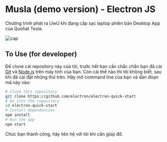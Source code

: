 # Musla (demo version) - Electron JS
Chương trình phát ra UwU khi đang cắp sạc laptop phiên bản Desktop App của Quohat Tesla.

![cap](https://user-images.githubusercontent.com/39693803/131819299-60eec24b-8aa4-4863-bb41-f4961015bf06.PNG)

## To Use (for developer)

Để clone  cái repository này của tôi, trước hết bạn cần chắc chắn bạn đã cài [Git](https://git-scm.com) và [Node.js](https://nodejs.org/en/download/)  trên máy tính của bạn. Còn cài thế nào thì tôi không biết, sau khi đã cài đặt những thứ trên. Hãy mở command line của bạn và dán đoạn mã này vào:

```bash
# Clone this repository
git clone https://github.com/electron/electron-quick-start
# Go into the repository
cd electron-quick-start
# Install dependencies
npm install
# Run the app
npm start
```

Chúc bạn thành công, hãy liên hệ với tôi khi cần giúp đỡ.
